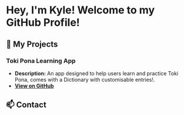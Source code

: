 # Hey, I'm Kyle! Welcome to my GitHub Profile!

## 🔭 My Projects

### Toki Pona Learning App
- **Description:** An app designed to help users learn and practice Toki Pona, comes with a Dictionary with customisable entries!.
- **[View on GitHub](https://github.com/kyle-t01/toki-pona-learning-app)**

## 📫 Contact

